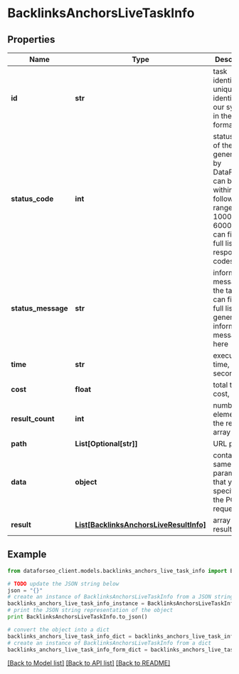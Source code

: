 # BacklinksAnchorsLiveTaskInfo


## Properties

Name | Type | Description | Notes
------------ | ------------- | ------------- | -------------
**id** | **str** | task identifier unique task identifier in our system in the UUID format | [optional] 
**status_code** | **int** | status code of the task generated by DataForSEO, can be within the following range: 10000-60000 you can find the full list of the response codes here | [optional] 
**status_message** | **str** | informational message of the task you can find the full list of general informational messages here | [optional] 
**time** | **str** | execution time, seconds | [optional] 
**cost** | **float** | total tasks cost, USD | [optional] 
**result_count** | **int** | number of elements in the result array | [optional] 
**path** | **List[Optional[str]]** | URL path | [optional] 
**data** | **object** | contains the same parameters that you specified in the POST request | [optional] 
**result** | [**List[BacklinksAnchorsLiveResultInfo]**](BacklinksAnchorsLiveResultInfo.md) | array of results | [optional] 

## Example

```python
from dataforseo_client.models.backlinks_anchors_live_task_info import BacklinksAnchorsLiveTaskInfo

# TODO update the JSON string below
json = "{}"
# create an instance of BacklinksAnchorsLiveTaskInfo from a JSON string
backlinks_anchors_live_task_info_instance = BacklinksAnchorsLiveTaskInfo.from_json(json)
# print the JSON string representation of the object
print BacklinksAnchorsLiveTaskInfo.to_json()

# convert the object into a dict
backlinks_anchors_live_task_info_dict = backlinks_anchors_live_task_info_instance.to_dict()
# create an instance of BacklinksAnchorsLiveTaskInfo from a dict
backlinks_anchors_live_task_info_form_dict = backlinks_anchors_live_task_info.from_dict(backlinks_anchors_live_task_info_dict)
```
[[Back to Model list]](../README.md#documentation-for-models) [[Back to API list]](../README.md#documentation-for-api-endpoints) [[Back to README]](../README.md)


